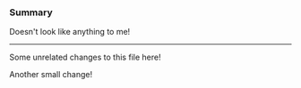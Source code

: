 ### Summary

Doesn't look like anything to me!

---

Some unrelated changes to this file here!

Another small change!